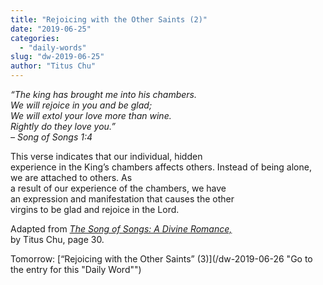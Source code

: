 ```yaml
---
title: "Rejoicing with the Other Saints (2)"
date: "2019-06-25"
categories: 
  - "daily-words"
slug: "dw-2019-06-25"
author: "Titus Chu"
---
```


_“The king has brought me into his chambers._  
_We will rejoice in you and be glad;_  
_We will extol your love more than wine._  
_Rightly do they love you.”_  
_– Song of Songs 1:4_

This verse indicates that our individual, hidden  
experience in the King’s chambers affects others. Instead of being alone, we are attached to others. As  
a result of our experience of the chambers, we have  
an expression and manifestation that causes the other  
virgins to be glad and rejoice in the Lord.

Adapted from _[The Song of Songs: A Divine Romance,](/song-of-songs-dr/)_  
by Titus Chu, page 30.

Tomorrow: [“Rejoicing with the Other Saints” (3)](/dw-2019-06-26 "Go to the entry for this "Daily Word"")
